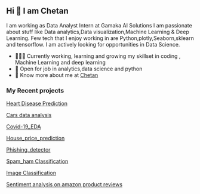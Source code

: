 ## Hi 👋 I am Chetan 
I am working as  Data Analyst Intern at Gamaka AI Solutions
I am passionate about stuff like Data analytics,Data visualization,Machine Learning & Deep Learning. 
Few tech that I enjoy working in are Python,plotly,Seaborn,sklearn and tensorflow. I am actively looking for opportunities in Data Science.

- 👨🏽‍💻 Currently working, learning and growing my skillset in coding , Machine Learning and deep learning
- 🤝 Open for job in  analytics,data science and python
- 👨 Know more about me at [Chetan](https://drive.google.com/file/d/1f3NGnLTyIGugt3Y_aaY6gTjQXk_TfnCp/view?usp=sharing) 

### My Recent projects 

[Heart Disease Prediction](https://github.com/Chetan265/heart_disease_predition)

[Cars data analysis](https://github.com/Chetan265/Cars_data_analysis)

[Covid-19_EDA](https://github.com/Chetan265/covid_19-EDA)

[House_price_prediction](https://github.com/Chetan265/house_price_predict)

[Phishing_detector](https://github.com/Chetan265/phishing-detector)

[Spam_ham Classification](https://github.com/Chetan265/spam_ham_classifier)

[Image Classification](https://github.com/Chetan265/Image_Classification)

[Sentiment analysis on amazon product reviews](https://github.com/Chetan265/Sentiment_analysis)

